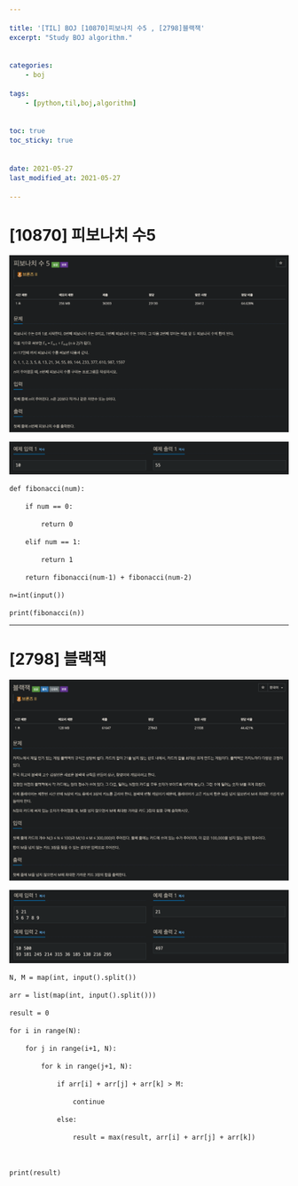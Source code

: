 ```yaml
---

title: '[TIL] BOJ [10870]피보나치 수5 , [2798]블랙잭'
excerpt: "Study BOJ algorithm."


categories:
    - boj

tags:
    - [python,til,boj,algorithm]


toc: true
toc_sticky: true


date: 2021-05-27
last_modified_at: 2021-05-27

---
```

# [10870] 피보나치 수5 

![image](/assets/images/21_05_27_til/1.png)

![image](/assets/images/21_05_27_til/2.png)

```
def fibonacci(num):

    if num == 0:

        return 0

    elif num == 1:

        return 1

    return fibonacci(num-1) + fibonacci(num-2)

n=int(input())

print(fibonacci(n))
```

---


# [2798] 블랙잭

![image](/assets/images/21_05_27_til/3.png)

![image](/assets/images/21_05_27_til/4.png)

```
N, M = map(int, input().split())

arr = list(map(int, input().split()))

result = 0

for i in range(N):

    for j in range(i+1, N):

        for k in range(j+1, N):

            if arr[i] + arr[j] + arr[k] > M:

                continue

            else:

                result = max(result, arr[i] + arr[j] + arr[k])



print(result)
```

